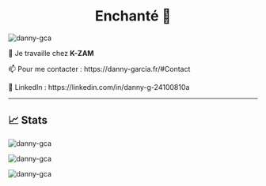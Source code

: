 <h1 align="center">Enchanté 👋</h1>

<p align="left">
  <img
    src="https://komarev.com/ghpvc/?username=danny-gca&label=Profile%20views&color=0e75b6&style=flat"
    alt="danny-gca"
  />
</p>

<p align="left">
  🔭 Je travaille chez <b>K-ZAM</b>
</p>
<p align="left">
  📫 Pour me contacter : https://danny-garcia.fr/#Contact
</p>
<p align="left">
  🛜 LinkedIn : https://linkedin.com/in/danny-g-24100810a
</p>

<hr/>

<h2>📈 Stats </h2>
<div>
  <p style="text-align:'center';">
    <img
      align="center"
      src="https://github-readme-stats-j3tl.vercel.app/api/top-langs?username=danny-gca&theme=synthwave&show_icons=true&count_private=true&include_all_commits=true&locale=en&layout=donut&langs_count=6"
      alt="danny-gca"
    />
  </p>
  <p style="text-align:'center';">
    <img
      align="center"
      src="https://github-readme-stats-j3tl.vercel.app/api?username=danny-gca&theme=synthwave&show_icons=true&count_private=true&include_all_commits=true&locale=en&layout=compact"
      alt="danny-gca"
    />
  </p>
  <p style="text-align:'center';">
    <img
      align="center"
      src="https://github-readme-streak-stats.herokuapp.com/?user=danny-gca&theme=dark"
      alt="danny-gca"
    />
  </p>
</div>

<!--START_SECTION:activity-->
<!--END_SECTION:activity-->

